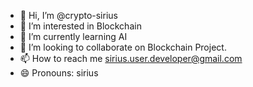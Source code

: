 - 👋 Hi, I’m @crypto-sirius
- 👀 I’m interested in Blockchain
- 🌱 I’m currently learning AI
- 💞️ I’m looking to collaborate on Blockchain Project.
- 📫 How to reach me sirius.user.developer@gmail.com
- 😄 Pronouns: sirius


<!---
crypto-sirius/crypto-sirius is a ✨ special ✨ repository because its `README.md` (this file) appears on your GitHub profile.
You can click the Preview link to take a look at your changes.
--->
